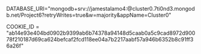DATABASE_URI="mongodb+srv://jamestalamo4:@cluster0.7ti0nd3.mongodb.net/Project6?retryWrites=true&w=majority&appName=Cluster0"

COOKIE_ID = "ab14e93e404bd0902b9399ab6b74378a94148d5caab0a5c9cad8972d90078f210187d69ca624befcaf2fcd118ee04a7b2217aabf57a946b6352b8c91ff36a26f"
